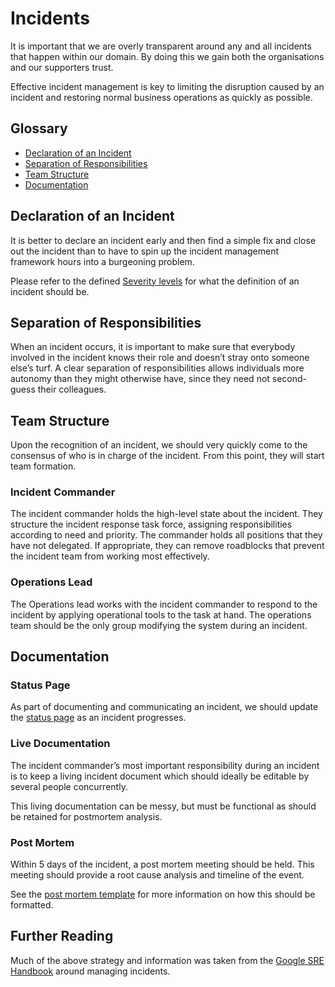 # Incidents

It is important that we are overly transparent around any and all incidents that happen within our domain. By doing this 
we gain both the organisations and our supporters trust.

Effective incident management is key to limiting the disruption caused by an incident and restoring normal business 
operations as quickly as possible.

## Glossary

* [Declaration of an Incident](#declaration-of-an-incident)
* [Separation of Responsibilities](#separation-of-responsibilities)
* [Team Structure](#team-structure)
* [Documentation](#documentation)

## Declaration of an Incident
It is better to declare an incident early and then find a simple fix and close out the incident than to have to spin up 
the incident management framework hours into a burgeoning problem.

Please refer to the defined [Severity levels](severity-levels.md) for what the definition of an incident should be.

## Separation of Responsibilities

When an incident occurs, it is  important to make sure that everybody involved in the incident knows their role and 
doesn’t stray onto someone else’s turf. A clear separation of responsibilities allows individuals more autonomy than 
they might otherwise have, since they need not second-guess their colleagues.

## Team Structure

Upon the recognition of an incident, we should very quickly come to the consensus of who is in charge of the incident.
From this point, they will start team formation.

### Incident Commander

The incident commander holds the high-level state about the incident. They structure the incident response task force, 
assigning responsibilities according to need and priority. The commander holds all positions that they have 
not delegated. If appropriate, they can remove roadblocks that prevent the incident team from working most effectively.

### Operations Lead
The Operations lead works with the incident commander to respond to the incident by applying operational tools to the 
task at hand. The operations team should be the only group modifying the system during an incident.

## Documentation

### Status Page
As part of documenting and communicating an incident, we should update the [status page](https://status.comicrelief.com)
as an incident progresses.

### Live Documentation
The incident commander’s most important responsibility during an incident is to keep a living incident document which
should ideally be editable by several people concurrently.

This living documentation can be messy, but must be functional as should be retained for postmortem analysis.

### Post Mortem
Within 5 days of the incident, a post mortem meeting should be held. This meeting should provide a root cause analysis
and timeline of the event. 

See the [post mortem template](post-mortem-template.md) for more information on how this should be formatted.

## Further Reading

Much of the above strategy and information was taken from the 
[Google SRE Handbook](https://landing.google.com/sre/sre-book/chapters/managing-incidents/) around managing incidents.
